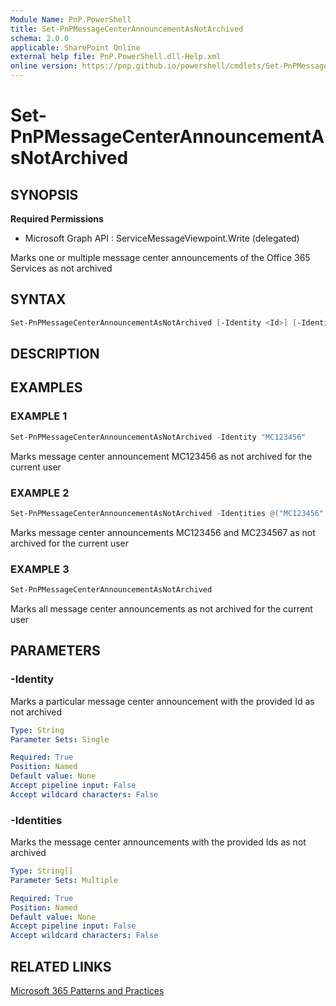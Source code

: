 ```yaml
---
Module Name: PnP.PowerShell
title: Set-PnPMessageCenterAnnouncementAsNotArchived
schema: 2.0.0
applicable: SharePoint Online
external help file: PnP.PowerShell.dll-Help.xml
online version: https://pnp.github.io/powershell/cmdlets/Set-PnPMessageCenterAnnouncementAsNotArchived.html
---
```

 
# Set-PnPMessageCenterAnnouncementAsNotArchived

## SYNOPSIS

**Required Permissions**

  * Microsoft Graph API : ServiceMessageViewpoint.Write (delegated)

Marks one or multiple message center announcements of the Office 365 Services as not archived

## SYNTAX

```powershell
Set-PnPMessageCenterAnnouncementAsNotArchived [-Identity <Id>] [-Identities <Ids>] [<CommonParameters>]
```

## DESCRIPTION

## EXAMPLES

### EXAMPLE 1
```powershell
Set-PnPMessageCenterAnnouncementAsNotArchived -Identity "MC123456"
```

Marks message center announcement MC123456 as not archived for the current user

### EXAMPLE 2
```powershell
Set-PnPMessageCenterAnnouncementAsNotArchived -Identities @("MC123456", "MC234567")
```

Marks message center announcements MC123456 and MC234567 as not archived for the current user

### EXAMPLE 3
```powershell
Set-PnPMessageCenterAnnouncementAsNotArchived
```

Marks all message center announcements as not archived for the current user

## PARAMETERS

### -Identity
Marks a particular message center announcement with the provided Id as not archived
```yaml
Type: String
Parameter Sets: Single

Required: True
Position: Named
Default value: None
Accept pipeline input: False
Accept wildcard characters: False
```

### -Identities
Marks the message center announcements with the provided Ids as not archived
```yaml
Type: String[]
Parameter Sets: Multiple

Required: True
Position: Named
Default value: None
Accept pipeline input: False
Accept wildcard characters: False
```

## RELATED LINKS

[Microsoft 365 Patterns and Practices](https://aka.ms/m365pnp)